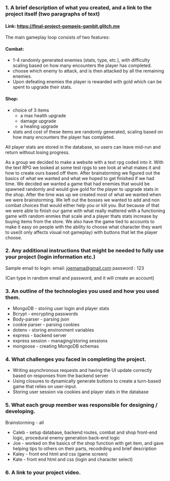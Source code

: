 

### 1. A brief description of what you created, and a link to the project itself (two paragraphs of text)

#### Link: https://final-project-gompeis-gambit.glitch.me

The main gameplay loop consists of two features:
#### Combat:
  - 1-4 randomly generated enemies (stats, type, etc.), with difficulty scaling based on how many encounters the player has completed. 
  - choose which enemy to attack, and is then attacked by all the remaining enemies. 
  - Upon defeating enemies the player is rewarded with gold which can be spent to upgrade their stats.

#### Shop: 
  - choice of 3 items
    - a max health upgrade
    - damage upgrade
    - a healing upgrade
  - stats and cost of these items are randomly generated, scaling based on how many encounters the player has completed.

All player stats are stored in the database, so users can leave mid-run and return without losing progress.

  As a group we decided to make a website with a text rpg coded into it. With the text RPG we looked at some test rpgs to see look at what makes it and how to create ours based off them. After brainstorming we figured out the basics of what we wanted and what we hoped to get finished if we had time. We decided we wanted a game that had enemies that would be spawned randomly and would give gold for the player to upgrade stats in the shop.
  After the time was up we created most of what we wanted when we were brainstorming. We left out the bosses we wanted to add and non combat choices that would either help you or kill you. But because of that we were able to finish our game with what really mattered with a functioning game with random enmies that scale and a player thats stats increase by buying items from the store. We also have the game tied to accounts to make it easy on people with the ability to choose what character they want to use(it only affects visual not gameplay) with buttons that let the player choose.

### 2. Any additional instructions that might be needed to fully use your project (login information etc.)

Sample email to login:
email: joemama@gmail.com 
password : 123

(Can type in random email and password, and it will create an account)

### 3. An outline of the technologies you used and how you used them.

- MongoDB - storing user login and player stats
- Bcrypt - encrypting passwords
- Body-parser - parsing json
- cookie parser - parsing cookies
- dotenv - storing environment variables
- express - backend server
- express session - managing/storing sessions
- mongoose - creating MongoDB schemas

### 4. What challenges you faced in completing the project.

- Writing asynchronous requests and having the UI update correctly based on responses from the backend server
- Using closures to dynamically generate buttons to create a turn-based game that relies on user-input. 
- Storing user session via cookies and player stats in the database

### 5. What each group member was responsible for designing / developing.
Brainstorming - all

- Caleb - setup database, backend routes, combat and shop front-end logic, procedural enemy generation back-end logic
- Joe - worked on the basics of the shop function with get item, and gave helping tips to others on their parts, recodrding and brief description
- Kaley - front end html and css (game screen)
- Kate - front end html and css (login and character select)

### 6. A link to your project video.

